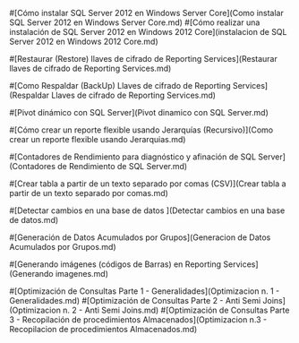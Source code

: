 ﻿
#[Cómo instalar SQL Server 2012 en Windows Server Core](Como instalar SQL Server 2012 en Windows Server Core.md)
#[Cómo realizar una instalación de SQL Server 2012 en Windows 2012 Core](instalacion de SQL Server 2012 en Windows 2012 Core.md)

#[Restaurar (Restore) llaves de cifrado de Reporting Services](Restaurar llaves de cifrado de Reporting Services.md)

#[Como Respaldar (BackUp) Llaves de cifrado de Reporting Services](Respaldar Llaves de cifrado de Reporting Services.md)

#[Pivot dinámico con SQL Server](Pivot dinamico con SQL Server.md)

#[Cómo crear un reporte flexible usando Jerarquías (Recursivo)](Como crear un reporte flexible usando Jerarquias.md)

#[Contadores de Rendimiento para diagnóstico y afinación de SQL Server](Contadores de Rendimiento de SQL Server.md)

#[Crear tabla a partir de un texto separado por comas (CSV)](Crear tabla a partir de un texto separado por comas.md)

#[Detectar cambios en una base de datos ](Detectar cambios en una base de datos.md)

#[Generación de Datos Acumulados por Grupos](Generacion de Datos Acumulados por Grupos.md)

#[Generando imágenes (códigos de Barras) en Reporting Services](Generando imagenes.md)

#[Optimización de Consultas Parte 1 - Generalidades](Optimizacion n. 1 - Generalidades.md)
#[Optimización de Consultas Parte 2 - Anti Semi Joins](Optimizacion n. 2 - Anti Semi Joins.md)
#[Optimización de Consultas Parte 3 - Recopilación de procedimientos Almacenados](Optimizacion n.3 - Recopilacion de procedimientos Almacenados.md)

